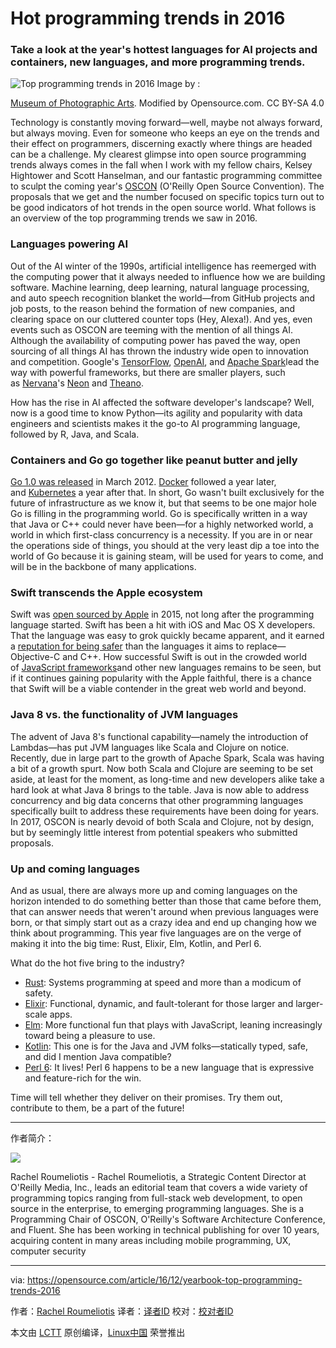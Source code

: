 Hot programming trends in 2016
============================================================

### Take a look at the year's hottest languages for AI projects and containers, new languages, and more programming trends.

 ![Top programming trends in 2016](https://opensource.com/sites/default/files/styles/image-full-size/public/u23316/climb-top-bridge-yearbook_red.png?itok=YITYmpoR "Top programming trends in 2016") 
Image by : 

[Museum of Photographic Arts][6]. Modified by Opensource.com. CC BY-SA 4.0

Technology is constantly moving forward—well, maybe not always forward, but always moving. Even for someone who keeps an eye on the trends and their effect on programmers, discerning exactly where things are headed can be a challenge. My clearest glimpse into open source programming trends always comes in the fall when I work with my fellow chairs, Kelsey Hightower and Scott Hanselman, and our fantastic programming committee to sculpt the coming year's [OSCON][7] (O'Reilly Open Source Convention). The proposals that we get and the number focused on specific topics turn out to be good indicators of hot trends in the open source world. What follows is an overview of the top programming trends we saw in 2016.

### Languages powering AI

Out of the AI winter of the 1990s, artificial intelligence has reemerged with the computing power that it always needed to influence how we are building software. Machine learning, deep learning, natural language processing, and auto speech recognition blanket the world—from GitHub projects and job posts, to the reason behind the formation of new companies, and clearing space on our cluttered counter tops (Hey, Alexa!). And yes, even events such as OSCON are teeming with the mention of all things AI. Although the availability of computing power has paved the way, open sourcing of all things AI has thrown the industry wide open to innovation and competition. Google's [TensorFlow][8], [OpenAI][9], and [Apache Spark][10]lead the way with powerful frameworks, but there are smaller players, such as [Nervana][11]'s [Neon][12] and [Theano][13].

How has the rise in AI affected the software developer's landscape? Well, now is a good time to know Python—its agility and popularity with data engineers and scientists makes it the go-to AI programming language, followed by R, Java, and Scala.

### Containers and Go go together like peanut butter and jelly

[Go 1.0 was released][14] in March 2012. [Docker][15] followed a year later, and [Kubernetes][16] a year after that. In short, Go wasn't built exclusively for the future of infrastructure as we know it, but that seems to be one major hole Go is filling in the programming world. Go is specifically written in a way that Java or C++ could never have been—for a highly networked world, a world in which first-class concurrency is a necessity. If you are in or near the operations side of things, you should at the very least dip a toe into the world of Go because it is gaining steam, will be used for years to come, and will be in the backbone of many applications.

### Swift transcends the Apple ecosystem

Swift was [open sourced by Apple][17] in 2015, not long after the programming language started. Swift has been a hit with iOS and Mac OS X developers. That the language was easy to grok quickly became apparent, and it earned a [reputation for being safer][18] than the languages it aims to replace—Objective-C and C++. How successful Swift is out in the crowded world of [JavaScript frameworks][19]and other new languages remains to be seen, but if it continues gaining popularity with the Apple faithful, there is a chance that Swift will be a viable contender in the great web world and beyond.

### Java 8 vs. the functionality of JVM languages

The advent of Java 8's functional capability—namely the introduction of Lambdas—has put JVM languages like Scala and Clojure on notice. Recently, due in large part to the growth of Apache Spark, Scala was having a bit of a growth spurt. Now both Scala and Clojure are seeming to be set aside, at least for the moment, as long-time and new developers alike take a hard look at what Java 8 brings to the table. Java is now able to address concurrency and big data concerns that other programming languages specifically built to address these requirements have been doing for years. In 2017, OSCON is nearly devoid of both Scala and Clojure, not by design, but by seemingly little interest from potential speakers who submitted proposals.

### Up and coming languages

And as usual, there are always more up and coming languages on the horizon intended to do something better than those that came before them, that can answer needs that weren't around when previous languages were born, or that simply start out as a crazy idea and end up changing how we think about programming. This year five languages are on the verge of making it into the big time: Rust, Elixir, Elm, Kotlin, and Perl 6.

What do the hot five bring to the industry?

*   [Rust][1]: Systems programming at speed and more than a modicum of safety.
*   [Elixir][2]: Functional, dynamic, and fault-tolerant for those larger and larger-scale apps.
*   [Elm][3]: More functional fun that plays with JavaScript, leaning increasingly toward being a pleasure to use.
*   [Kotlin][4]: This one is for the Java and JVM folks—statically typed, safe, and did I mention Java compatible?
*   [Perl 6][5]: It lives! Perl 6 happens to be a new language that is expressive and feature-rich for the win.

Time will tell whether they deliver on their promises. Try them out, contribute to them, be a part of the future!

--------------------------------------------------------------------------------

作者简介：

![](https://opensource.com/sites/default/files/styles/profile_pictures/public/pictures/_mts0602.jpg?itok=7cSl2h8C)

Rachel Roumeliotis - Rachel Roumeliotis, a Strategic Content Director at O'Reilly Media, Inc., leads an editorial team that covers a wide variety of programming topics ranging from full-stack web development, to open source in the enterprise, to emerging programming languages. She is a Programming Chair of OSCON, O'Reilly's Software Architecture Conference, and Fluent. She has been working in technical publishing for over 10 years, acquiring content in many areas including mobile programming, UX, computer security

--------------------------------------------------------------------------------

via: https://opensource.com/article/16/12/yearbook-top-programming-trends-2016

作者：[Rachel Roumeliotis][a]
译者：[译者ID](https://github.com/译者ID)
校对：[校对者ID](https://github.com/校对者ID)

本文由 [LCTT](https://github.com/LCTT/TranslateProject) 原创编译，[Linux中国](https://linux.cn/) 荣誉推出

[a]:https://opensource.com/users/rroumeliotis
[1]:https://www.rust-lang.org/en-US/
[2]:http://elixir-lang.org/
[3]:http://elm-lang.org/
[4]:https://kotlinlang.org/
[5]:https://perl6.org/
[6]:https://www.flickr.com/photos/mopa1/5710937421/in/photolist-9GE3Ji-6tCkcs-otWCnW-wkkhM8-tm7Nah-7vwJ3Q-68HXuT-oruzry-7Dnhxt-oeUiuj-otcNUW-oyfLei-i1n1f6-owqxpT-i8RyRi-owbQS4-ovnJwp-otgwsB-qtFP4G-i1yVzD-i9cB9K-i1Db76-8eHe5n-i8VwCo-oupp7X-ouCYj2-i7VHNV-qrLEpj-ou6mGD-otHdws-55Bcba-ba4NaZ-owr9WM-r5rFgN-i1As83-i9e17E-of1nLV-ocbpqf-occJbg-oeZBT4-oujeML-obZjTD-oePhsw-odkejY-5ohHHH-odjBfU-odkSVS-otTy9e-obWKAc-ouXqVQ
[7]:http://conferences.oreilly.com/oscon/oscon-tx
[8]:https://www.tensorflow.org/
[9]:https://openai.com/blog/
[10]:http://spark.apache.org/
[11]:https://www.nervanasys.com/
[12]:https://github.com/NervanaSystems/neon
[13]:https://github.com/benanne/nervana_theano
[14]:https://blog.golang.org/go-version-1-is-released
[15]:https://opensource.com/resources/what-docker
[16]:https://opensource.com/resources/what-is-kubernetes
[17]:https://opensource.com/life/15/12/most-likely-succeed-2016
[18]:http://www.infoworld.com/article/2920333/mobile-development/swift-vs-objective-c-10-reasons-the-future-favors-swift.html
[19]:https://opensource.com/article/16/11/15-javascript-frameworks-libraries
